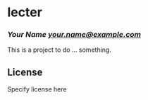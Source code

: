 # lecter
### _Your Name <your.name@example.com>_

This is a project to do ... something.

## License

Specify license here

